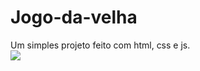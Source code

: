 # Jogo-da-velha
Um simples projeto feito com html, css e js.
<br>
<img src="https://media-exp1.licdn.com/dms/image/C4D22AQHn5xHkeuieHA/feedshare-shrink_800/0/1646639332910?e=1649289600&v=beta&t=YDE0ZNRwvvmQfrc5O31T6mJcTkbEk-pL8Mi-53m6FTw">

